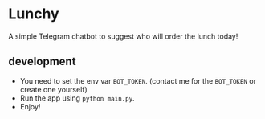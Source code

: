 # Lunchy

A simple Telegram chatbot to suggest who will order the lunch today!

## development

* You need to set the env var `BOT_TOKEN`. (contact me for the `BOT_TOKEN` or create one yourself)
* Run the app using `python main.py`.
* Enjoy!
